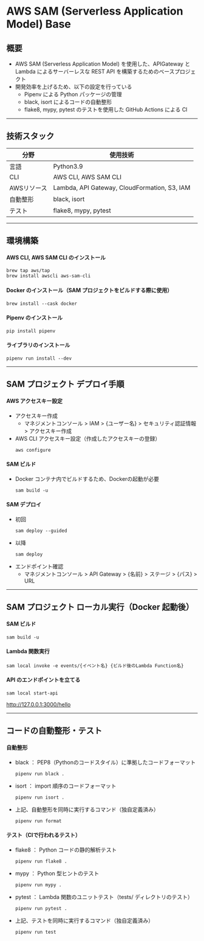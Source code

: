 # AWS SAM (Serverless Application Model) Base

## 概要
- AWS SAM (Serverless Application Model) を使用した、APIGateway と Lambda によるサーバーレスな REST API を構築するためのベースプロジェクト
- 開発効率を上げるため、以下の設定を行っている
    - Pipenv による Python パッケージの管理
    - black, isort によるコードの自動整形
    - flake8, mypy, pytest のテストを使用した GitHub Actions による CI

---

## 技術スタック
| 分野 | 使用技術 |
| ---- | ---- |
| 言語 | Python3.9 |
| CLI | AWS CLI, AWS SAM CLI |
| AWSリソース | Lambda, API Gateway, CloudFormation, S3, IAM |
| 自動整形 | black, isort |
| テスト | flake8, mypy, pytest |

---

## 環境構築
#### AWS CLI, AWS SAM CLI のインストール
```
brew tap aws/tap
brew install awscli aws-sam-cli
```
#### Docker のインストール（SAM プロジェクトをビルドする際に使用）
```
brew install --cask docker
```
#### Pipenv のインストール
```
pip install pipenv
```
#### ライブラリのインストール
```
pipenv run install --dev
```

---

## SAM プロジェクト デプロイ手順
#### AWS アクセスキー設定
- アクセスキー作成
    - マネジメントコンソール > IAM > {ユーザー名} > セキュリティ認証情報 > アクセスキー作成
- AWS CLI アクセスキー設定（作成したアクセスキーの登録）
    ```
    aws configure
    ```
#### SAM ビルド
- Docker コンテナ内でビルドするため、Dockerの起動が必要
    ```
    sam build -u
    ```
#### SAM デプロイ
- 初回
    ```
    sam deploy --guided
    ```
- 以降
    ```
    sam deploy
    ```
- エンドポイント確認
    - マネジメントコンソール > API Gateway > {名前} > ステージ > {パス} > URL

---

## SAM プロジェクト ローカル実行（Docker 起動後）
#### SAM ビルド
```
sam build -u
```
#### Lambda 関数実行
```
sam local invoke -e events/{イベント名} {ビルド後のLambda Function名}
```
#### API のエンドポイントを立てる
```
sam local start-api
```
http://127.0.0.1:3000/hello

---

## コードの自動整形・テスト
#### 自動整形
- black ： PEP8（Pythonのコードスタイル）に準拠したコードフォーマット
    ```
    pipenv run black .
    ```
- isort ： import 順序のコードフォーマット
    ```
    pipenv run isort .
    ```
- 上記、自動整形を同時に実行するコマンド（独自定義済み）
    ```
    pipenv run format
    ```
#### テスト（CIで行われるテスト）
- flake8 ： Python コードの静的解析テスト
    ```
    pipenv run flake8 .
    ```
- mypy ： Python 型ヒントのテスト
    ```
    pipenv run mypy .
    ```
- pytest ： Lambda 関数のユニットテスト（tests/ ディレクトリのテスト）
    ```
    pipenv run pytest .
    ```
- 上記、テストを同時に実行するコマンド（独自定義済み）
    ```
    pipenv run test
    ```
